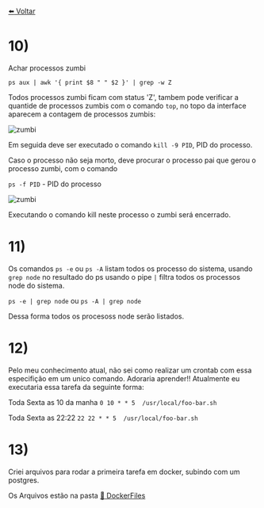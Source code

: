 [:arrow_left: Voltar](../README.md)
# 10)

Achar processos zumbi

```ps aux | awk '{ print $8 " " $2 }' | grep -w Z```

Todos processos zumbi ficam com status 'Z', tambem pode verificar a quantide de processos zumbis com o comando `top`, no topo da interface aparecem a contagem de processos zumbis:

![zumbi](./zumbi.PNG)

Em seguida deve ser executado o comando ```kill -9 PID```, PID do processo.

Caso o processo não seja morto, deve procurar o processo pai que gerou o processo zumbi, com o comando 

```ps -f PID``` - PID do processo

![zumbi](./PPID.PNG)

Executando o comando kill neste processo o zumbi será encerrado.


# 11)

Os comandos ```ps -e``` ou ```ps -A``` listam todos os processo do sistema, usando ```grep node``` no resultado do ps usando o pipe ```|```  filtra todos os processos node do sistema.

```ps -e | grep node``` ou ```ps -A | grep node```

Dessa forma todos os procesoss node serão listados.

# 12)

Pelo meu conhecimento atual, não sei como realizar um crontab com essa especifição em um unico comando. Adoraria aprender!!
Atualmente eu executaria essa tarefa da seguinte forma:

Toda Sexta as 10 da manha
```0 10 * * 5  /usr/local/foo-bar.sh```

Toda Sexta as 22:22
```22 22 * * 5  /usr/local/foo-bar.sh```

# 13)

Criei arquivos para rodar a primeira tarefa em docker, subindo com um postgres.

Os Arquivos estão na pasta [:open_file_folder: DockerFiles](../DockerFiles)


